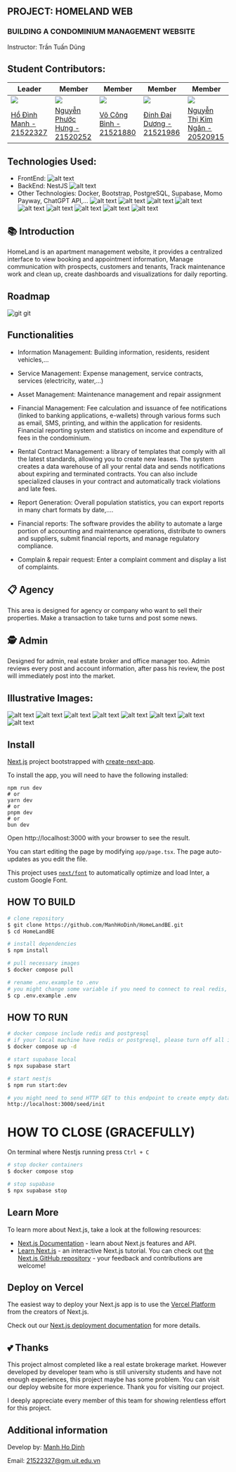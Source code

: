 ## PROJECT: HOMELAND WEB

### BUILDING A CONDOMINIUM MANAGEMENT WEBSITE
Instructor: Trần Tuấn Dũng
## Student Contributors:
| Leader  | Member | Member | Member | Member |
| ------------- | ------------- | --------------------------|------------------------|------------------------|
| [![](https://avatars.githubusercontent.com/u/97241076?v=4)](https://github.com/ManhHoDinh) | [![](https://avatars.githubusercontent.com/u/111514441?v=4)](https://github.com/phuochungus) | [![](https://avatars.githubusercontent.com/u/105732042?v=4)](https://github.com/vocongbinh) | [![](https://avatars.githubusercontent.com/u/100852896?v=4)](https://github.com/Daiduong1593572468) | [![](https://avatars.githubusercontent.com/u/107528091?s=96&v=4)](https://github.com/Ngan1808) |
| [Hồ Đình Mạnh - 21522327](https://github.com/ManhHoDinh) | [Nguyễn Phước Hưng - 21520252](https://github.com/phuochungus) | [Võ Công Bình - 21521880](https://github.com/vocongbinh) | [Đinh Đại Dương - 21521986](https://github.com/Daiduong1593572468) | [Nguyễn Thị Kim Ngân - 20520915](https://github.com/Ngan1808) |


## Technologies Used:
* FrontEnd: 
![alt text](https://img.shields.io/badge/next%20js-000000?style=for-the-badge&logo=nextdotjs&logoColor=white)
* BackEnd: NestJS
![alt text](https://img.shields.io/badge/nest%20js-000000?style=for-the-badge&logo=nestdotjs&logoColor=white)
* Other Technologies: Docker, Bootstrap, PostgreSQL, Supabase, Momo Payway, ChatGPT API,...
![alt text](https://img.shields.io/badge/Visual_Studio_Code-0078D4?style=for-the-badge&logo=visual%20studio%20code&logoColor=white)
![alt text](https://img.shields.io/badge/TypeScript-007ACC?style=for-the-badge&logo=typescript&logoColor=white)
![alt text](https://img.shields.io/badge/Supabase-B73BFE?style=for-the-badge&logo=Supabase&logoColor=FFD62E)
![alt text](https://img.shields.io/badge/docker-%230db7ed.svg?style=for-the-badge&logo=docker&logoColor=white)
![alt text](https://img.shields.io/badge/ChatGPT-005C84?style=for-the-badge&logo=ChatGPT&logoColor=white)
![alt text](https://img.shields.io/badge/PostgreSQL-F24E1E?style=for-the-badge&logo=PostgreSQL&logoColor=white)
![alt text](https://img.shields.io/badge/Bootstrap-%230db7ed.svg?style=for-the-badge&logo=Bootstrap&logoColor=white)
![alt text](https://img.shields.io/badge/MoMo-FF9900?style=for-the-badge&logo=MOMO&logoColor=white)
![alt text](https://img.shields.io/badge/Vercel-000000?style=for-the-badge&logo=vercel&logoColor=white)
## 📚 Introduction
HomeLand is an apartment management website, it provides a centralized interface to view booking and appointment information, Manage communication with prospects, customers and tenants, Track maintenance work and clean up, create dashboards and visualizations for daily reporting.
## Roadmap
![git git](5.png)

## Functionalities
* Information Management: Building information, residents, resident vehicles,...
* Service Management: Expense management, service contracts, services (electricity, water,...)
* Asset Management: Maintenance management and repair assignment
* Financial Management: Fee calculation and issuance of fee notifications (linked to banking applications, e-wallets) through various forms such as email, SMS, printing, and within the application for residents. Financial reporting system and statistics on income and expenditure of fees in the condominium.

* Rental Contract Management: a library of templates that comply with all the latest standards, allowing you to create new leases. The system creates a data warehouse of all your rental data and sends notifications about expiring and terminated contracts. You can also include specialized clauses in your contract and automatically track violations and late fees.

* Report Generation: Overall population statistics, you can export reports in many chart formats by date,....

* Financial reports: The software provides the ability to automate a large portion of accounting and maintenance operations, distribute to owners and suppliers, submit financial reports, and manage regulatory compliance.

* Complain & repair request: Enter a complaint comment and display a list of complaints.

## 📋 Agency 
This area is designed for agency or company who want to sell their properties. Make a transaction to take turns and post some news.


## 🕵️ Admin
Designed for admin, real estate broker and office manager too. Admin reviews every post and account information, after pass his review, the post will immediately post into the market.

## Illustrative Images:
![alt text](image-1.png)
![alt text](6.png)
![alt text](2.png)
![alt text](4.png)
![alt text](3.png)
![alt text](7.png)
![alt text](9.png)
![alt text](8.png)

## Install
[Next.js](https://nextjs.org/) project bootstrapped with [create-next-app](https://github.com/vercel/next.js/tree/canary/packages/create-next-app).

To install the app, you will need to have the following installed:
```
npm run dev
# or
yarn dev
# or
pnpm dev
# or
bun dev
```
Open http://localhost:3000 with your browser to see the result.

You can start editing the page by modifying ```app/page.tsx```. The page auto-updates as you edit the file.

This project uses [```next/font```](https://nextjs.org/docs/pages/building-your-application/optimizing/fonts) to automatically optimize and load Inter, a custom Google Font.

## HOW TO BUILD
```bash
# clone repository
$ git clone https://github.com/ManhHoDinh/HomeLandBE.git
$ cd HomeLandBE

# install dependencies
$ npm install

# pull necessary images
$ docker compose pull

# rename .env.example to .env
# you might change some variable if you need to connect to real redis, postgresql or supabase project
$ cp .env.example .env
```

## HOW TO RUN
```bash
# docker compose include redis and postgresql
# if your local machine have redis or postgresql, please turn off all in order to run properly
$ docker compose up -d

# start supabase local
$ npx supabase start

# start nestjs
$ npm run start:dev

# you might need to send HTTP GET to this endpoint to create empty database and S3 storage:
http://localhost:3000/seed/init
```

# HOW TO CLOSE (GRACEFULLY)

On terminal where Nestjs running press ```Ctrl + C```
```bash
# stop docker containers
$ docker compose stop

# stop supabase
$ npx supabase stop
```

## Learn More
To learn more about Next.js, take a look at the following resources:

 * [Next.js Documentation](https://nextjs.org/docs) - learn about Next.js features and API.
 * [Learn Next.js](https://nextjs.org/learn) - an interactive Next.js tutorial.
You can check out [the Next.js GitHub repository](https://github.com/vercel/next.js/) - your feedback and contributions are welcome!

## Deploy on Vercel
The easiest way to deploy your Next.js app is to use the [Vercel Platform](https://vercel.com/docs/vercel-platform) from the creators of Next.js.

Check out our [Next.js deployment documentation](https://nextjs.org/docs/pages/building-your-application/deploying) for more details.
## 💕 Thanks
This project almost completed like a real estate brokerage market. However developed by developer team who is still university students and have not enough experiences, this project maybe has some problem. You can visit our deploy website for more experience. Thank you for visiting our project.

I deeply appreciate every member of this team for showing relentless effort for this project.

## Additional information

Develop by: [Manh Ho Dinh](https://github.com/ManhHoDinh) 

Email: 21522327@gm.uit.edu.vn